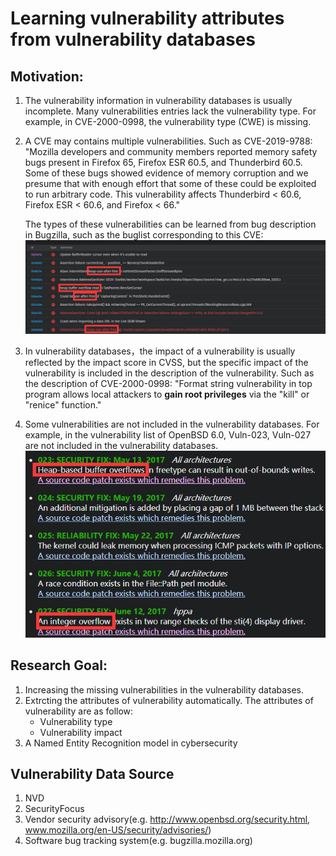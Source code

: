 # Learning vulnerability attributes from vulnerability databases

## Motivation:
1. The vulnerability information in vulnerability databases is usually incomplete. Many vulnerabilities entries lack the vulnerability type. For example, in CVE-2000-0998, the vulnerability type (CWE) is missing.
2. A CVE may contains multiple vulnerabilities. Such as CVE-2019-9788:
"Mozilla developers and community members reported memory safety bugs present in Firefox 65, Firefox ESR 60.5, and Thunderbird 60.5. Some of these bugs showed evidence of memory corruption and we presume that with enough effort that some of these could be exploited to run arbitrary code. This vulnerability affects Thunderbird < 60.6, Firefox ESR < 60.6, and Firefox < 66."

    The types of these vulnerabilities can be learned from bug description in Bugzilla, such as the buglist corresponding to this CVE:
    ![bugList](https://github.com/shijianupc/Pictures/raw/master/2020/bugList.jpg)
3. In vulnerability databases，the impact of a vulnerability is usually reflected by the impact score in CVSS, but the specific impact of the vulnerability is included in the description of the vulnerability. Such as the description of CVE-2000-0998:
"Format string vulnerability in top program allows local attackers to **gain root privileges** via the "kill" or "renice" function."
4. Some vulnerabilities are not included in the vulnerability databases. For example, in the vulnerability list of OpenBSD 6.0, Vuln-023, Vuln-027 are not included in the vulnerability databases.
   ![OpenBSDVulns](https://github.com/shijianupc/Pictures/raw/master/2020/OpenBSDVulns.jpg)

## Research Goal:
1. Increasing the missing vulnerabilities in the vulnerability databases.
2. Extrcting the attributes of vulnerability automatically. The attributes of vulnerability are as follow:
   * Vulnerability type
   * Vulnerability impact
3. A Named Entity Recognition model in cybersecurity

## Vulnerability Data Source
1. NVD
2. SecurityFocus
3. Vendor security advisory(e.g. http://www.openbsd.org/security.html, www.mozilla.org/en-US/security/advisories/)
4. Software bug tracking system(e.g. bugzilla.mozilla.org)
   

